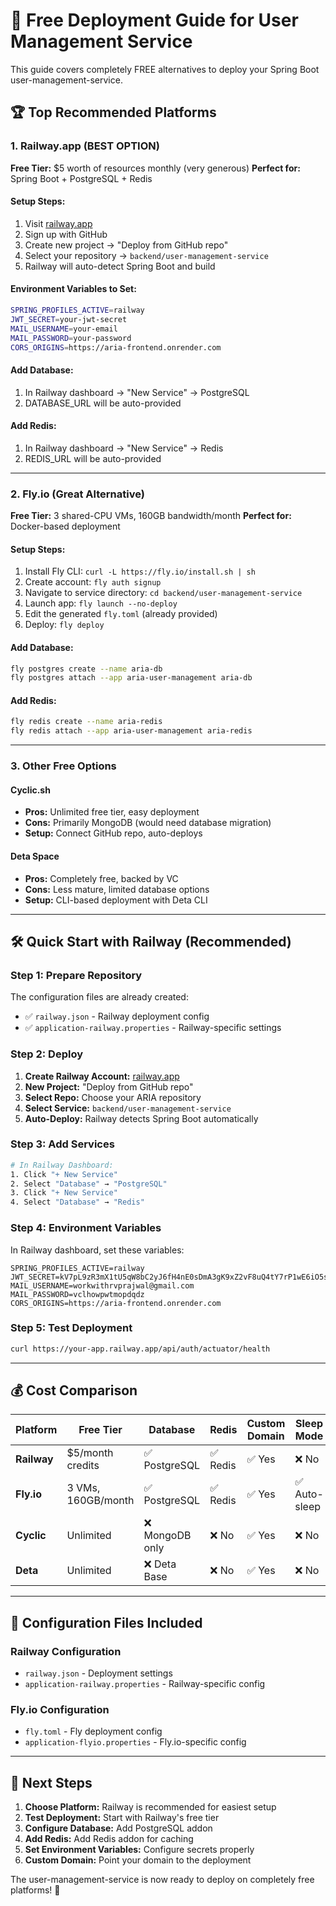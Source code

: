 # 🚀 Free Deployment Guide for User Management Service

This guide covers completely FREE alternatives to deploy your Spring Boot user-management-service.

## 🏆 Top Recommended Platforms

### 1. Railway.app (BEST OPTION)
**Free Tier:** $5 worth of resources monthly (very generous)
**Perfect for:** Spring Boot + PostgreSQL + Redis

#### Setup Steps:
1. Visit [railway.app](https://railway.app)
2. Sign up with GitHub
3. Create new project → "Deploy from GitHub repo"
4. Select your repository → `backend/user-management-service`
5. Railway will auto-detect Spring Boot and build

#### Environment Variables to Set:
```bash
SPRING_PROFILES_ACTIVE=railway
JWT_SECRET=your-jwt-secret
MAIL_USERNAME=your-email
MAIL_PASSWORD=your-password
CORS_ORIGINS=https://aria-frontend.onrender.com
```

#### Add Database:
1. In Railway dashboard → "New Service" → PostgreSQL
2. DATABASE_URL will be auto-provided

#### Add Redis:
1. In Railway dashboard → "New Service" → Redis  
2. REDIS_URL will be auto-provided

---

### 2. Fly.io (Great Alternative)
**Free Tier:** 3 shared-CPU VMs, 160GB bandwidth/month
**Perfect for:** Docker-based deployment

#### Setup Steps:
1. Install Fly CLI: `curl -L https://fly.io/install.sh | sh`
2. Create account: `fly auth signup`
3. Navigate to service directory: `cd backend/user-management-service`
4. Launch app: `fly launch --no-deploy`
5. Edit the generated `fly.toml` (already provided)
6. Deploy: `fly deploy`

#### Add Database:
```bash
fly postgres create --name aria-db
fly postgres attach --app aria-user-management aria-db
```

#### Add Redis:
```bash
fly redis create --name aria-redis
fly redis attach --app aria-user-management aria-redis
```

---

### 3. Other Free Options

#### Cyclic.sh
- **Pros:** Unlimited free tier, easy deployment
- **Cons:** Primarily MongoDB (would need database migration)
- **Setup:** Connect GitHub repo, auto-deploys

#### Deta Space  
- **Pros:** Completely free, backed by VC
- **Cons:** Less mature, limited database options
- **Setup:** CLI-based deployment with Deta CLI

---

## 🛠 Quick Start with Railway (Recommended)

### Step 1: Prepare Repository
The configuration files are already created:
- ✅ `railway.json` - Railway deployment config
- ✅ `application-railway.properties` - Railway-specific settings

### Step 2: Deploy
1. **Create Railway Account:** [railway.app](https://railway.app)
2. **New Project:** "Deploy from GitHub repo"  
3. **Select Repo:** Choose your ARIA repository
4. **Select Service:** `backend/user-management-service`
5. **Auto-Deploy:** Railway detects Spring Boot automatically

### Step 3: Add Services
```bash
# In Railway Dashboard:
1. Click "+ New Service"
2. Select "Database" → "PostgreSQL" 
3. Click "+ New Service"  
4. Select "Database" → "Redis"
```

### Step 4: Environment Variables
In Railway dashboard, set these variables:
```
SPRING_PROFILES_ACTIVE=railway
JWT_SECRET=kV7pL9zR3mX1tU5qW8bC2yJ6fH4nE0sDmA3gK9xZ2vF8uQ4tY7rP1wE6iO5sL0hN
MAIL_USERNAME=workwithrvprajwal@gmail.com  
MAIL_PASSWORD=vclhowpwtmopdqdz
CORS_ORIGINS=https://aria-frontend.onrender.com
```

### Step 5: Test Deployment
```bash
curl https://your-app.railway.app/api/auth/actuator/health
```

---

## 💰 Cost Comparison

| Platform | Free Tier | Database | Redis | Custom Domain | Sleep Mode |
|----------|-----------|----------|--------|---------------|------------|
| **Railway** | $5/month credits | ✅ PostgreSQL | ✅ Redis | ✅ Yes | ❌ No |
| **Fly.io** | 3 VMs, 160GB/month | ✅ PostgreSQL | ✅ Redis | ✅ Yes | ✅ Auto-sleep |
| **Cyclic** | Unlimited | ❌ MongoDB only | ❌ No | ✅ Yes | ❌ No |
| **Deta** | Unlimited | ❌ Deta Base | ❌ No | ✅ Yes | ❌ No |

---

## 🔧 Configuration Files Included

### Railway Configuration
- `railway.json` - Deployment settings
- `application-railway.properties` - Railway-specific config

### Fly.io Configuration  
- `fly.toml` - Fly deployment config
- `application-flyio.properties` - Fly.io-specific config

---

## 🚦 Next Steps

1. **Choose Platform:** Railway is recommended for easiest setup
2. **Test Deployment:** Start with Railway's free tier
3. **Configure Database:** Add PostgreSQL addon
4. **Add Redis:** Add Redis addon for caching
5. **Set Environment Variables:** Configure secrets properly
6. **Custom Domain:** Point your domain to the deployment

The user-management-service is now ready to deploy on completely free platforms! 🎉
